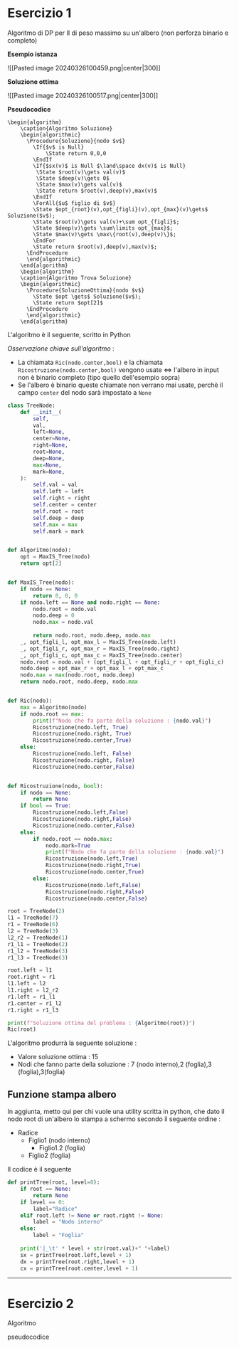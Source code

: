 # Esercizio 1

Algoritmo di DP per II di peso massimo su un'albero (non perforza binario e completo)

**Esempio istanza**

![[Pasted image 20240326100459.png|center|300]]

**Soluzione ottima**

![[Pasted image 20240326100517.png|center|300]]

**Pseudocodice**

```pseudo
\begin{algorithm}
    \caption{Algoritmo Soluzione}
    \begin{algorithmic}
      \Procedure{Soluzione}{nodo $v$}
        \If{$v$ is Null}
	        \State return 0,0,0
        \EndIf
        \If{$sx(v)$ is Null $\land\space dx(v)$ is Null}
         \State $root(v)\gets val(v)$
         \State $deep(v)\gets 0$
         \State $max(v)\gets val(v)$
         \State return $root(v),deep(v),max(v)$
        \EndIf
        \ForAll{$u$ figlio di $v$}
        \State $opt_{root}(v),opt_{figli}(v),opt_{max}(v)\gets$ Soluzione($v$);
        \State $root(v)\gets val(v)+\sum opt_{figli}$;
        \State $deep(v)\gets \sum\limits opt_{max}$;
        \State $max(v)\gets \max\{root(v),deep(v)\}$;
        \EndFor
        \State return $root(v),deep(v),max(v)$;
      \EndProcedure
      \end{algorithmic}
    \end{algorithm}
    \begin{algorithm}
    \caption{Algoritmo Trova Soluzione}
    \begin{algorithmic}
      \Procedure{SoluzioneOttima}{nodo $v$}
        \State $opt \gets$ Soluzione($v$);
        \State return $opt[2]$
      \EndProcedure
      \end{algorithmic}
    \end{algorithm}
```

L'algoritmo è il seguente, scritto in Python

*Osservazione chiave sull'algoritmo* :
- La chiamata `Ric(nodo.center,bool)` e la chiamata `Ricostruzione(nodo.center,bool)` vengono usate $\iff$ l'albero in input non è binario completo (tipo quello dell'esempio sopra)
- Se l'albero è binario queste chiamate non verrano mai usate, perchè il campo `center` del nodo sarà impostato a `None`

```python
class TreeNode:
    def __init__(
        self,
        val,
        left=None,
        center=None,
        right=None,
        root=None,
        deep=None,
        max=None,
        mark=None,
    ):
        self.val = val
        self.left = left
        self.right = right
        self.center = center
        self.root = root
        self.deep = deep
        self.max = max
        self.mark = mark


def Algoritmo(nodo):
    opt = MaxIS_Tree(nodo)
    return opt[2]


def MaxIS_Tree(nodo):
    if nodo == None:
        return 0, 0, 0
    if nodo.left == None and nodo.right == None:
        nodo.root = nodo.val
        nodo.deep = 0
        nodo.max = nodo.val
        
        return nodo.root, nodo.deep, nodo.max
    _, opt_figli_l, opt_max_l = MaxIS_Tree(nodo.left)
    _, opt_figli_r, opt_max_r = MaxIS_Tree(nodo.right)
    _, opt_figli_c, opt_max_c = MaxIS_Tree(nodo.center)
    nodo.root = nodo.val + (opt_figli_l + opt_figli_r + opt_figli_c)
    nodo.deep = opt_max_r + opt_max_l + opt_max_c
    nodo.max = max(nodo.root, nodo.deep)
    return nodo.root, nodo.deep, nodo.max


def Ric(nodo):
    max = Algoritmo(nodo)
    if nodo.root == max:
	    print(f"Nodo che fa parte della soluzione : {nodo.val}")
        Ricostruzione(nodo.left, True)
        Ricostruzione(nodo.right, True)
        Ricostruzione(nodo.center,True)
    else:
        Ricostruzione(nodo.left, False)
        Ricostruzione(nodo.right, False)
        Ricostruzione(nodo.center,False)


def Ricostruzione(nodo, bool):
    if nodo == None:
        return None
    if bool == True:
        Ricostruzione(nodo.left,False)
        Ricostruzione(nodo.right,False)
        Ricostruzione(nodo.center,False)
    else:
        if nodo.root == nodo.max:
            nodo.mark=True
            print(f"Nodo che fa parte della soluzione : {nodo.val}")
            Ricostruzione(nodo.left,True)
            Ricostruzione(nodo.right,True)
            Ricostruzione(nodo.center,True)
        else:
            Ricostruzione(nodo.left,False)
            Ricostruzione(nodo.right,False)
            Ricostruzione(nodo.center,False)

root = TreeNode(2)
l1 = TreeNode(7)
r1 = TreeNode(6)
l2 = TreeNode(3)
l2_r2 = TreeNode(1)
r1_l1 = TreeNode(2)
r1_l2 = TreeNode(3)
r1_l3 = TreeNode(3)

root.left = l1
root.right = r1
l1.left = l2
l1.right = l2_r2
r1.left = r1_l1
r1.center = r1_l2
r1.right = r1_l3

print(f"Soluzione ottima del problema : {Algoritmo(root)}")
Ric(root)
```

L'algoritmo produrrà la seguente soluzione :
- Valore soluzione ottima : 15
- Nodi che fanno parte della soluzione : 7 (nodo interno),2 (foglia),3 (foglia),3(foglia)

## Funzione stampa albero

In aggiunta, metto qui per chi vuole una utility scritta in python, che dato il nodo root di un'albero lo stampa a schermo secondo il seguente ordine :

- Radice
	- Figlio1 (nodo interno)
		- Figlio1.2 (foglia)
	- Figlio2 (foglia)

Il codice è il seguente

```python
def printTree(root, level=0):
    if root == None:
        return None
    if level == 0:
        label="Radice"
    elif root.left != None or root.right != None:
        label = "Nodo interno"
    else:
        label = "Foglia"
    
    print('|_\t' * level + str(root.val)+" "+label)
    sx = printTree(root.left,level + 1)
    dx = printTree(root.right,level + 1)
    cx = printTree(root.center,level + 1)
```

----

# Esercizio 2

Algoritmo

pseudocodice

